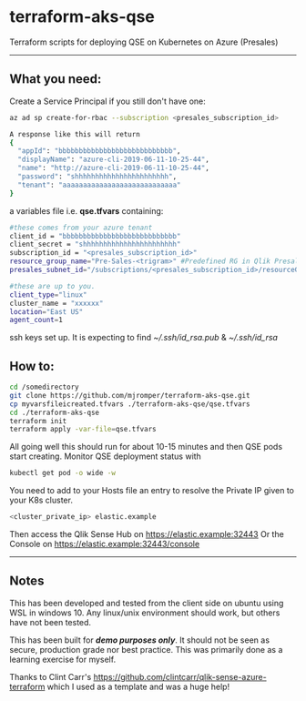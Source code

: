 # terraform-aks-qse
Terraform scripts for deploying QSE on Kubernetes on Azure (Presales)

---
## What you need:
Create a Service Principal if you still don't have one:
```Bash
az ad sp create-for-rbac --subscription <presales_subscription_id>

A response like this will return
{
  "appId": "bbbbbbbbbbbbbbbbbbbbbbbbbbbb",
  "displayName": "azure-cli-2019-06-11-10-25-44",
  "name": "http://azure-cli-2019-06-11-10-25-44",
  "password": "shhhhhhhhhhhhhhhhhhhhhhh",
  "tenant": "aaaaaaaaaaaaaaaaaaaaaaaaaaaa"
}
```

a variables file i.e. __qse.tfvars__ containing:
```Bash
#these comes from your azure tenant
client_id = "bbbbbbbbbbbbbbbbbbbbbbbbbbbb"
client_secret = "shhhhhhhhhhhhhhhhhhhhhhh"
subscription_id = "<presales_subscription_id>"
resource_group_name="Pre-Sales-<trigram>" #Predefined RG in Qlik Presales Azure subscription
presales_subnet_id="/subscriptions/<presales_subscription_id>/resourceGroups/IT-Infra-Mgmt/providers/Microsoft.Network/virtualNetworks/IT-Infra-Mgmt-VNet/subnets/Pre-Sales-Subnet"

#these are up to you.
client_type="linux"
cluster_name = "xxxxxx"
location="East US"
agent_count=1
```

ssh keys set up.  It is expecting to find *~/.ssh/id_rsa.pub* & *~/.ssh/id_rsa*

## How to:
```Bash
cd /somedirectory
git clone https://github.com/mjromper/terraform-aks-qse.git
cp myvarsfileicreated.tfvars ./terraform-aks-qse/qse.tfvars
cd ./terraform-aks-qse
terraform init
terraform apply -var-file=qse.tfvars
```
All going well this should run for about 10-15 minutes and then QSE pods start creating. Monitor QSE deployment status with 
```Bash
kubectl get pod -o wide -w
```
You need to add to your Hosts file an entry to resolve the Private IP given to your K8s cluster.

```Bash
<cluster_private_ip> elastic.example
```
Then access the Qlik Sense Hub on https://elastic.example:32443
Or the Console on https://elastic.example:32443/console

---
## Notes
This has been developed and tested from the client side on ubuntu using WSL in windows 10.  Any linux/unix environment should work, but others have not been tested.

This has been built for **_demo purposes only_**.  It should not be seen as secure, production grade nor best practice.  This was primarily done as a learning exercise for myself.  


Thanks to Clint Carr's https://github.com/clintcarr/qlik-sense-azure-terraform which I used as a template and was a huge help!
